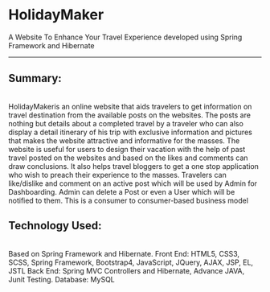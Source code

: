# HolidayMaker
A Website To Enhance Your Travel Experience developed using Spring Framework and Hibernate
<hr>
<h2>Summary:</h2>
<br>
HolidayMakeris an online website that aids travelers to get information on travel destination from the available
posts on the websites. The posts are nothing but details about a completed travel by a traveler who can also
display a detail itinerary of his trip with exclusive information and pictures that makes the website attractive
and informative for the masses. The website is useful for users to design their vacation with the help of past
travel posted on the websites and based on the likes and comments can draw conclusions. It also helps travel
bloggers to get a one stop application who wish to preach their experience to the masses. Travelers can
like/dislike and comment on an active post which will be used by Admin for Dashboarding. Admin can delete a
Post or even a User which will be notified to them. This is a consumer to consumer-based business model

<h2>Technology Used:</h2>
<br>
Based on Spring Framework and Hibernate.
Front End: HTML5, CSS3, SCSS, Spring Framework, Bootstrap4, JavaScript, JQuery, AJAX, JSP, EL, JSTL
Back End: Spring MVC Controllers and Hibernate, Advance JAVA, Junit Testing.
Database: MySQL
